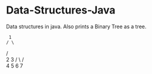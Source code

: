 # Data-Structures-Java
Data structures in java. Also prints a Binary Tree as a tree.
 
 
     1
    / \
   /   \
  2     3
 / \   / \
4   5 6   7
